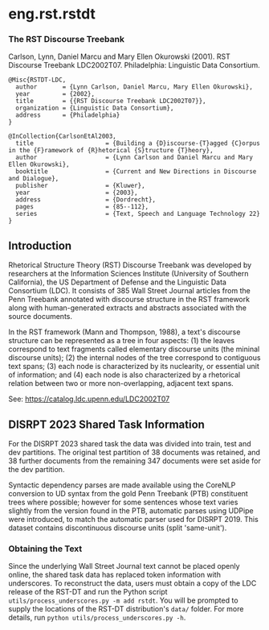 # eng.rst.rstdt

### The RST Discourse Treebank

Carlson, Lynn, Daniel Marcu and Mary Ellen Okurowski (2001). RST Discourse Treebank LDC2002T07. Philadelphia: Linguistic Data Consortium.
```
@Misc{RSTDT-LDC,
  author       = {Lynn Carlson, Daniel Marcu, Mary Ellen Okurowski},
  year         = {2002},
  title        = {{RST Discourse Treebank LDC2002T07}},
  organization = {Linguistic Data Consortium},
  address      = {Philadelphia}
}

@InCollection{CarlsonEtAl2003,
  title                    = {Building a {D}iscourse-{T}agged {C}orpus in the {F}ramework of {R}hetorical {S}tructure {T}heory},
  author                   = {Lynn Carlson and Daniel Marcu and Mary Ellen Okurowski},
  booktitle                = {Current and New Directions in Discourse and Dialogue},
  publisher                = {Kluwer},
  year                     = {2003},
  address                  = {Dordrecht},
  pages                    = {85--112},
  series                   = {Text, Speech and Language Technology 22}
}
```


## Introduction

Rhetorical Structure Theory (RST) Discourse Treebank was developed by researchers at the Information Sciences Institute (University of Southern California), the US Department of Defense and the Linguistic Data Consortium (LDC). It consists of 385 Wall Street Journal articles from the Penn Treebank annotated with discourse structure in the RST framework along with human-generated extracts and abstracts associated with the source documents.

In the RST framework (Mann and Thompson, 1988), a text's discourse structure can be represented as a tree in four aspects: (1) the leaves correspond to text fragments called elementary discourse units (the mininal discourse units); (2) the internal nodes of the tree correspond to contiguous text spans; (3) each node is characterized by its nuclearity, or essential unit of information; and (4) each node is also characterized by a rhetorical relation between two or more non-overlapping, adjacent text spans.

See: https://catalog.ldc.upenn.edu/LDC2002T07


## DISRPT 2023 Shared Task Information

For the DISRPT 2023 shared task the data was divided into train, test and dev partitions. The original test partition of 38 documents was retained, and 38 further documents from the remaining 347 documents were set aside for the dev partition.

Syntactic dependency parses are made available using the CoreNLP conversion to UD syntax from the gold Penn Treebank (PTB) constituent trees where possible; however for some sentences whose text varies slightly from the version found in the PTB, automatic parses using UDPipe were introduced, to match the automatic parser used for DISRPT 2019. This dataset contains discontinuous discourse units (split 'same-unit').

### Obtaining the Text

Since the underlying Wall Street Journal text cannot be placed openly online, the shared task data has replaced token information with underscores. To reconstruct the data, users must obtain a copy of the LDC release of the RST-DT and run the Python script `utils/process_underscores.py -m add rstdt`. You will be prompted to supply the locations of the RST-DT distribution's `data/` folder. For more details, run `python utils/process_underscores.py -h`.
